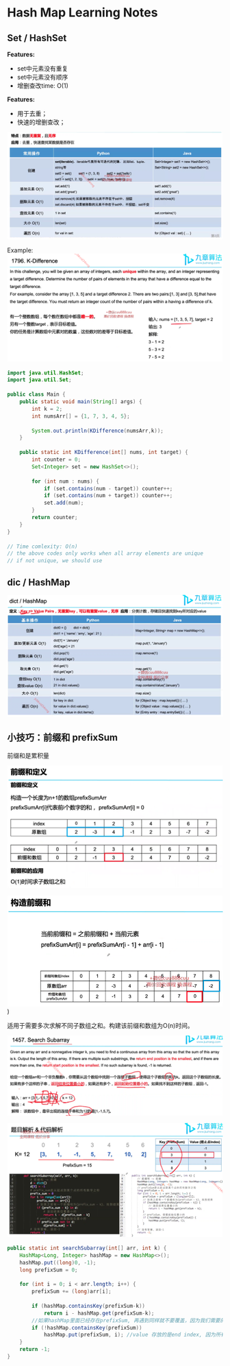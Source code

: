 # Hash Map Learning Notes
## Set / HashSet

**Features:**
- set中元素没有重复
- set中元素没有顺序
- 增删查改time: O(1)

**Features:**
- 用于去重；
- 快速的增删查改；


![Alt text](./images/set.png)

Example: 
![Alt text](./images/set-1.png)

```java
import java.util.HashSet;
import java.util.Set;

public class Main {
    public static void main(String[] args) {
        int k = 2;
        int numsArr[] = {1, 7, 3, 4, 5};

        System.out.println(KDifference(numsArr,k));
    }

    public static int KDifference(int[] nums, int target) {
        int counter = 0;
        Set<Integer> set = new HashSet<>();

        for (int num : nums) {
            if (set.contains(num - target)) counter++;
            if (set.contains(num + target)) counter++;
            set.add(num);
        }
        return counter;
    }
}

// Time comlexity: O(n)
// the above codes only works when all array elements are unique
// if not unique, we should use 
```

## dic / HashMap
![Alt text](./images/hashmap.png)

## 小技巧：前缀和 prefixSum
前缀和是累积量

![Alt text](./images/prefixSum.png)

![Alt text](./images/prefixSum-contruction.png))

适用于需要多次求解不同子数组之和。构建该前缀和数组为O(n)时间。 

![Alt text](image.png)

![Alt text](image-1.png)

```java
public static int searchSubarray(int[] arr, int k) {
    HashMap<Long, Integer> hashMap = new HashMap<>();
    hashMap.put((long)0, -1);
    long prefixSum = 0;

    for (int i = 0; i < arr.length; i++) {
        prefixSum += (long)arr[i];

        if (hashMap.containsKey(prefixSum-k))
            return i - hashMap.get(prefixSum-k);
        //如果hashMap里面已经存在prefixSum, 再遇到同样就不要覆盖，因为我们需要的位置靠前的subarray  
        if (!hashMap.containsKey(prefixSum)) 
            hashMap.put(prefixSum, i); //value 存放的是end index, 因为所有的prefixSum的其实位置都是一样的 -- 0
    }
    return -1;
}
```
 